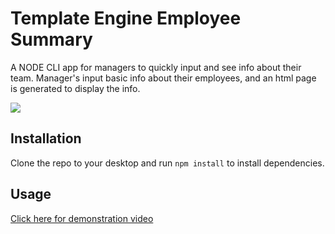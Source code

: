 # Template Engine Employee Summary

A NODE CLI app for managers to quickly input and see info about their team.  Manager's input basic info about their employees, and an html page is generated to display the info.

![](/assets/screenshot.png)

## Installation
Clone the repo to your desktop and run `npm install` to install dependencies.

## Usage
[Click here for demonstration video](https://drive.google.com/file/d/1vbw11u7mpFal7g6OjMjDhykNWbhuRDWv/view)
